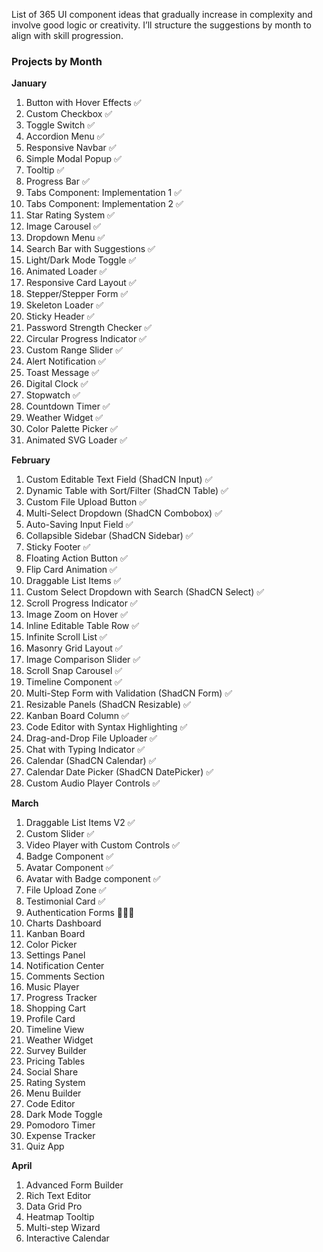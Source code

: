 List of 365 UI component ideas that gradually increase in complexity and involve good logic or creativity. 
I’ll structure the suggestions by month to align with skill progression.

### **Projects by Month**
**January**  
1. Button with Hover Effects ✅
2. Custom Checkbox ✅
3. Toggle Switch  ✅
4. Accordion Menu  ✅
5. Responsive Navbar  ✅
6. Simple Modal Popup  ✅
7. Tooltip ✅
8. Progress Bar ✅
9. Tabs Component: Implementation 1 ✅
10. Tabs Component: Implementation 2 ✅
11. Star Rating System ✅
12. Image Carousel ✅
13. Dropdown Menu ✅
14. Search Bar with Suggestions ✅
15. Light/Dark Mode Toggle ✅
16. Animated Loader ✅
17. Responsive Card Layout ✅
18. Stepper/Stepper Form ✅
19. Skeleton Loader ✅
20. Sticky Header ✅
21. Password Strength Checker ✅
22. Circular Progress Indicator ✅
23. Custom Range Slider ✅
24. Alert Notification ✅
25. Toast Message ✅
26. Digital Clock ✅
27. Stopwatch ✅
28. Countdown Timer ✅
29. Weather Widget ✅
30. Color Palette Picker ✅
31. Animated SVG Loader ✅

**February**  
1. Custom Editable Text Field (ShadCN Input) ✅
2. Dynamic Table with Sort/Filter (ShadCN Table) ✅
3. Custom File Upload Button ✅
4. Multi-Select Dropdown (ShadCN Combobox) ✅
5. Auto-Saving Input Field ✅
6. Collapsible Sidebar (ShadCN Sidebar) ✅
7. Sticky Footer ✅
8. Floating Action Button ✅
9. Flip Card Animation ✅
10. Draggable List Items ✅
11. Custom Select Dropdown with Search (ShadCN Select) ✅
12. Scroll Progress Indicator ✅
13. Image Zoom on Hover ✅
14. Inline Editable Table Row ✅
15. Infinite Scroll List ✅
16. Masonry Grid Layout ✅ 
17. Image Comparison Slider ✅ 
18. Scroll Snap Carousel ✅
19. Timeline Component ✅  
20. Multi-Step Form with Validation (ShadCN Form) ✅  
21. Resizable Panels (ShadCN Resizable) ✅  
22. Kanban Board Column ✅
23. Code Editor with Syntax Highlighting ✅ 
24. Drag-and-Drop File Uploader ✅ 
25. Chat with Typing Indicator ✅   
26. Calendar (ShadCN Calendar) ✅
27. Calendar Date Picker (ShadCN DatePicker) ✅  
28. Custom Audio Player Controls ✅

**March**

1. Draggable List Items V2 ✅ 
2. Custom Slider ✅
3. Video Player with Custom Controls ✅ 
4. Badge Component ✅  
5. Avatar Component ✅
6. Avatar with Badge component ✅
7. File Upload Zone ✅
8. Testimonial Card ✅ 
9. Authentication Forms 👨🏻‍💻  
10. Charts Dashboard  
11. Kanban Board  
12. Color Picker  
13. Settings Panel  
14. Notification Center  
15. Comments Section  
16. Music Player  
17. Progress Tracker  
18. Shopping Cart  
19. Profile Card  
20. Timeline View  
21. Weather Widget  
22. Survey Builder  
23. Pricing Tables  
24. Social Share  
25. Rating System  
26. Menu Builder  
27. Code Editor  
28. Dark Mode Toggle
29. Pomodoro Timer  
30. Expense Tracker  
31. Quiz App  

**April**
1. Advanced Form Builder  
2. Rich Text Editor  
3. Data Grid Pro  
4. Heatmap Tooltip
5. Multi-step Wizard 
6. Interactive Calendar
